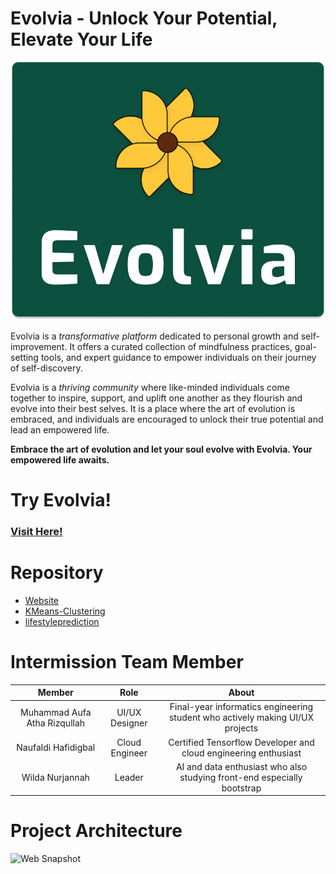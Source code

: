 # Evolvia - Unlock Your Potential, Elevate Your Life

![Evolvia Logo](https://github.com/Evolvia-Garuda-Hacks/.github/blob/main/Evolvia%20-%20Logo%20-%20Center%20Text.png?raw=true)

Evolvia is a *transformative platform* dedicated to personal growth and self-improvement. It offers a curated collection of mindfulness practices, goal-setting tools, and expert guidance to empower individuals on their journey of self-discovery. 

Evolvia is a *thriving community* where like-minded individuals come together to inspire, support, and uplift one another as they flourish and evolve into their best selves. It is a place where the art of evolution is embraced, and individuals are encouraged to unlock their true potential and lead an empowered life.


**Embrace the art of evolution and let your soul evolve with Evolvia. 
Your empowered life awaits.**

# Try Evolvia!
### [Visit Here!](https://evolvia.site)

# Repository
- [Website](https://github.com/Evolvia-Garuda-Hacks/Website)
- [KMeans-Clustering](https://github.com/Evolvia-Garuda-Hacks/KMeans-Clustering)
- [lifestyleprediction](https://github.com/Evolvia-Garuda-Hacks/lifestyleprediction)

# Intermission Team Member

|            Member           | Role |        About        |                                                   
| :-------------------------: | :--------: | :----------------: | 
|Muhammad Aufa Atha Rizqullah   | UI/UX Designer |  Final-year informatics engineering student who actively making UI/UX projects | 
|      Naufaldi Hafidigbal     | Cloud Engineer |  Certified Tensorflow Developer and cloud engineering enthusiast  |
|     Wilda Nurjannah    | Leader | AI and data enthusiast who also studying front-end especially bootstrap |




# Project Architecture

![Web Snapshot]()

